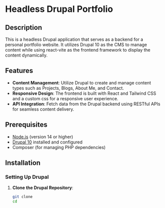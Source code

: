 # Headless Drupal Portfolio

## Description

This is a headless Drupal application that serves as a backend for a personal portfolio website. It utilizes Drupal 10 as the CMS to manage content while using react-vite as the frontend framework to display the content dynamically.

## Features

- **Content Management**: Utilize Drupal to create and manage content types such as Projects, Blogs, About Me, and Contact.
- **Responsive Design**: The frontend is built with React and Tailwind CSS and a custom css for a responsive user experience.
- **API Integration**: Fetch data from the Drupal backend using RESTful APIs for seamless content delivery.

## Prerequisites

- [Node.js](https://nodejs.org/) (version 14 or higher)
- [Drupal 10](https://www.drupal.org/) installed and configured
- Composer (for managing PHP dependencies)

## Installation

### Setting Up Drupal

1. **Clone the Drupal Repository**:
   ```bash
   git clone 
   cd 
